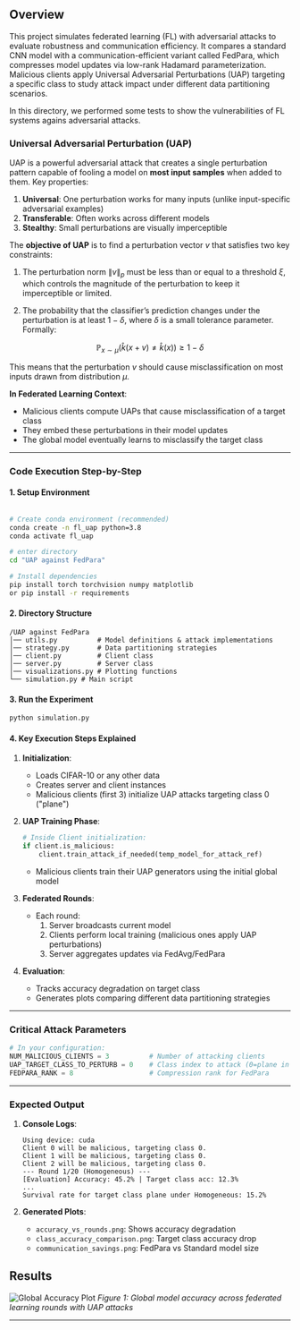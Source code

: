 

## Overview

This project simulates federated learning (FL) with adversarial attacks to evaluate robustness and communication efficiency. It compares a standard CNN model with a communication-efficient variant called FedPara, which compresses model updates via low-rank Hadamard parameterization. Malicious clients apply Universal Adversarial Perturbations (UAP) targeting a specific class to study attack impact under different data partitioning scenarios.

In this directory, we performed some tests to show the vulnerabilities of FL systems agains adversarial attacks.


### Universal Adversarial Perturbation (UAP)
UAP is a powerful adversarial attack that creates a single perturbation pattern capable of fooling a model on **most input samples** when added to them. Key properties:

1. **Universal**: One perturbation works for many inputs (unlike input-specific adversarial examples)
2. **Transferable**: Often works across different models
3. **Stealthy**: Small perturbations are visually imperceptible

The **objective of UAP** is to find a perturbation vector $v$ that satisfies two key constraints:

1. The perturbation norm $\|v\|_p$ must be less than or equal to a threshold $\xi$, which controls the magnitude of the perturbation to keep it imperceptible or limited.

2. The probability that the classifier’s prediction changes under the perturbation is at least $1 - \delta$, where $\delta$ is a small tolerance parameter. Formally:

$$
\mathbb{P}_{x \sim \mu} \left( \hat{k}(x + v) \neq \hat{k}(x) \right) \geq 1 - \delta
$$

This means that the perturbation $v$ should cause misclassification on most inputs drawn from distribution $\mu$.


**In Federated Learning Context**:
- Malicious clients compute UAPs that cause misclassification of a target class
- They embed these perturbations in their model updates
- The global model eventually learns to misclassify the target class

---

### **Code Execution Step-by-Step**

#### **1. Setup Environment**
```bash

# Create conda environment (recommended)
conda create -n fl_uap python=3.8
conda activate fl_uap

# enter directory 
cd "UAP against FedPara"

# Install dependencies
pip install torch torchvision numpy matplotlib
or pip install -r requirements 
```

#### **2. Directory Structure**
```
/UAP against FedPara
│── utils.py          # Model definitions & attack implementations
│── strategy.py       # Data partitioning strategies  
│── client.py         # Client class
│── server.py         # Server class
│── visualizations.py # Plotting functions
└── simulation.py # Main script 
```

#### **3. Run the Experiment**
```bash
python simulation.py
```

#### **4. Key Execution Steps Explained**
1. **Initialization**:
   - Loads CIFAR-10 or any other data
   - Creates server and client instances
   - Malicious clients (first 3) initialize UAP attacks targeting class 0 ("plane")

2. **UAP Training Phase**:
   ```python
   # Inside Client initialization:
   if client.is_malicious:
       client.train_attack_if_needed(temp_model_for_attack_ref)
   ```
   - Malicious clients train their UAP generators using the initial global model

3. **Federated Rounds**:
   - Each round:
     1. Server broadcasts current model
     2. Clients perform local training (malicious ones apply UAP perturbations)
     3. Server aggregates updates via FedAvg/FedPara

4. **Evaluation**:
   - Tracks accuracy degradation on target class
   - Generates plots comparing different data partitioning strategies

---

### **Critical Attack Parameters**
```python
# In your configuration:
NUM_MALICIOUS_CLIENTS = 3          # Number of attacking clients
UAP_TARGET_CLASS_TO_PERTURB = 0    # Class index to attack (0=plane in CIFAR-10)
FEDPARA_RANK = 8                   # Compression rank for FedPara
```

---

### **Expected Output**
1. **Console Logs**:
   ```
   Using device: cuda
   Client 0 will be malicious, targeting class 0.
   Client 1 will be malicious, targeting class 0. 
   Client 2 will be malicious, targeting class 0.
   --- Round 1/20 (Homogeneous) ---
   [Evaluation] Accuracy: 45.2% | Target class acc: 12.3%
   ...
   Survival rate for target class plane under Homogeneous: 15.2%
   ```

2. **Generated Plots**:
   - `accuracy_vs_rounds.png`: Shows accuracy degradation
   - `class_accuracy_comparison.png`: Target class accuracy drop
   - `communication_savings.png`: FedPara vs Standard model size


## Results

![Global Accuracy Plot](./helper/global_accuracy.png)
*Figure 1: Global model accuracy across federated learning rounds with UAP attacks*

---
